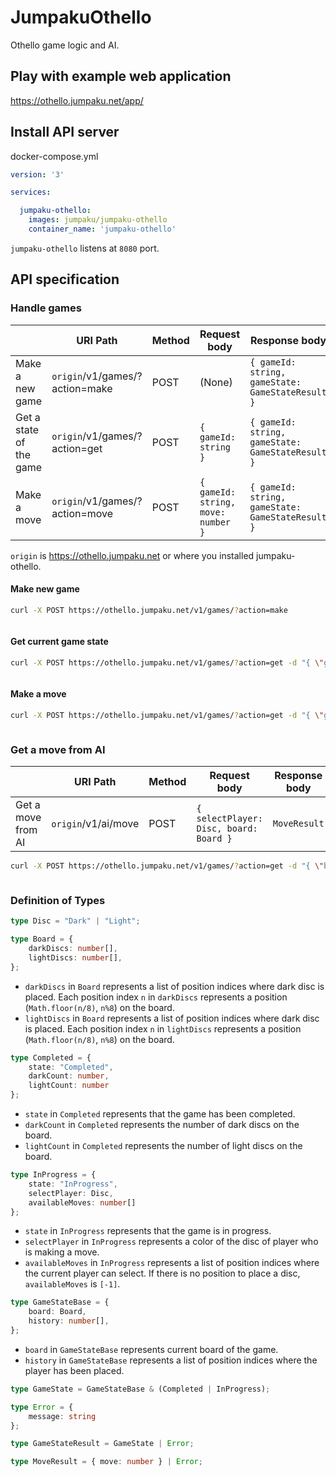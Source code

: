 # JumpakuOthello

Othello game logic and AI.

## Play with example web application

https://othello.jumpaku.net/app/

## Install API server

docker-compose.yml

```yml
version: '3'

services: 

  jumpaku-othello:
    images: jumpaku/jumpaku-othello
    container_name: 'jumpaku-othello'
```

`jumpaku-othello` listens at `8080` port.

## API specification

### Handle games

|  | URI Path | Method | Request body | Response body |
|-------------------------|------------------------|--------|------------------------------------|--------------------------------------------|
| Make a new game | `origin`/v1/games/?action=make | POST | (None) | `{ gameId: string, gameState: GameStateResult }` |
| Get a state of the game | `origin`/v1/games/?action=get | POST | `{ gameId: string }` | `{ gameId: string, gameState: GameStateResult }` |
| Make a move | `origin`/v1/games/?action=move | POST | `{ gameId: string, move: number }` | `{ gameId: string, gameState: GameStateResult }` |

`origin` is https://othello.jumpaku.net or where you installed jumpaku-othello.

#### Make new game

```sh
curl -X POST https://othello.jumpaku.net/v1/games/?action=make
```

```json

```

#### Get current game state

```sh
curl -X POST https://othello.jumpaku.net/v1/games/?action=get -d "{ \"gameId\":  }"
```

```json

```

#### Make a move

```sh
curl -X POST https://othello.jumpaku.net/v1/games/?action=get -d "{ \"gameId\": , \"move\":  }"
```

```json

```

### Get a move from AI

|  | URI Path | Method | Request body | Response body |
|-------------------------|------------------------|--------|------------------------------------|--------------------------------------------|
| Get a move from AI | `origin`/v1/ai/move | POST | `{ selectPlayer: Disc, board: Board }` | `MoveResult` |

```sh
curl -X POST https://othello.jumpaku.net/v1/games/?action=get -d "{ \"board\": , \"selectPlayer\": \"Dark\" }"
```

```json

```

### Definition of Types

```ts
type Disc = "Dark" | "Light";
```

```ts
type Board = {
    darkDiscs: number[],
    lightDiscs: number[],
};
```

* `darkDiscs` in `Board` represents a list of position indices where dark disc is placed. Each position index `n` in `darkDiscs` represents a position (`Math.floor(n/8)`, `n%8`) on the board.
* `lightDiscs` in `Board` represents a list of position indices where dark disc is placed. Each position index `n` in `lightDiscs` represents a position (`Math.floor(n/8)`, `n%8`) on the board.

```ts
type Completed = {
    state: "Completed",
    darkCount: number,
    lightCount: number
};
```

* `state` in `Completed` represents that the game has been completed.
* `darkCount` in `Completed` represents the number of dark discs on the board.
* `lightCount` in `Completed` represents the number of light discs on the board.

```ts
type InProgress = {
    state: "InProgress",
    selectPlayer: Disc,
    availableMoves: number[]
};
```

* `state` in `InProgress` represents that the game is in progress.
* `selectPlayer` in `InProgress` represents a color of the disc of player who is making a move.
* `availableMoves` in `InProgress` represents a list of position indices where the current player can select. If there is no position to place a disc, `availableMoves` is `[-1]`.

```ts
type GameStateBase = {
    board: Board,
    history: number[],
};
```

* `board` in `GameStateBase` represents current board of the game.
* `history` in `GameStateBase` represents a list of position indices where the player has been placed.

```ts
type GameState = GameStateBase & (Completed | InProgress);
```

```ts
type Error = {
    message: string
};
```

```ts
type GameStateResult = GameState | Error;
```

```ts
type MoveResult = { move: number } | Error;
```

